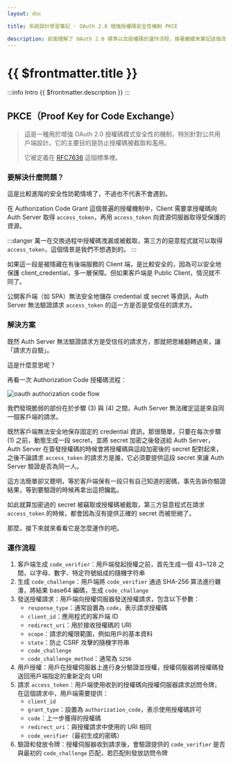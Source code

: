 ```yaml
---
layout: doc

title: 系統設計學習筆記 - OAuth 2.0 增強授權碼安全性機制 PKCE

description: 前面理解了 OAuth 2.0 標準以及授權碼的運作流程，接著繼續來筆記這個流程的擴展：PKCE。
---
```


# {{ $frontmatter.title }}

:::info Intro
{{ $frontmatter.description }}
:::

## PKCE（Proof Key for Code Exchange）

> 這是一種用於增強 OAuth 2.0 授權碼模式安全性的機制，特別針對公共用戶端設計。它的主要目的是防止授權碼被截取和濫用。
>
> 它被定義在 [RFC7636](https://datatracker.ietf.org/doc/html/rfc7636) 這個標準裡。

### 要解決什麼問題？

這是比較進階的安全性防範情境了，不過也不代表不會遇到。

在 Authorization Code Grant 這個普遍的授權機制中，Client 需要拿授權碼向 Auth Server 取得 `access_token`，再用 `access_token` 向資源伺服器取得受保護的資源。

:::danger
萬一在交換過程中授權碼洩漏或被截取，第三方的惡意程式就可以取得 `access_token`，這個情景是我們不想遇到的。
:::

如果這一段是被隱藏在有後端服務的 Client 端，是比較安全的，因為可以安全地保護 client_credential，多一層保障。但如果客戶端是 Public Client，情況就不同了。

公開客戶端（如 SPA）無法安全地儲存 credential 或 secret 等資訊，Auth Server 無法驗證請求 `access_token` 的這一方是否是受信任的請求方。

### 解決方案

既然 Auth Server 無法驗證請求方是受信任的請求方，那就把思維翻轉過來，讓「請求方自驗」。

這是什麼意思呢？

再看一次 Authorization Code 授權碼流程：

![oauth authorization code flow]('./oauth-2/oauth-authorization-code-flow.png')

我們發現脆弱的部份在於步驟 (3) 與 (4) 之間，Auth Server 無法確定這是來自同一個客戶端的請求。

既然客戶端無法安全地保存固定的 credential 資訊，那很簡單，只要在每次步驟 (1) 之前，動態生成一段 secret，並將 secret 加密之後發送給 Auth Server，Auth Server 在簽發授權碼的時候會將授權碼與這段加密後的 secret 配對起來，之後不論請求 `access_token` 的請求方是誰，它必須要提供這段 secret 來讓 Auth Server 驗證是否為同一人。

這方法簡單卻又聰明，等於客戶端保有一段只有自己知道的密碼，事先告訴你驗證結果，等到要驗證的時候再拿出這把鑰匙。

如此就算加密過的 secret 被竊取或授權碼被截取，第三方惡意程式在請求 `access_token` 的時候，都會因為沒有提供正確的 secret 而被拒絕了。

那麼，接下來就來看看它是怎麼運作的吧。

### 運作流程

1. 客戶端生成 `code_verifier`：用戶端發起授權之前，首先生成一個 43~128 之間，以字母、數字、特定符號組成的隨機字符串
1. 生成 `code_challenge`：用戶端將 `code_verifier` 通過 SHA-256 算法進行雜湊，將結果 base64 編碼，生成 `code_challange`
1. 發送授權請求：用戶端向授權伺服器發送授權請求，包含以下參數：
   - `response_type`：通常設置為 `code`，表示請求授權碼
   - `client_id`：應用程式的客戶端 ID
   - `redirect_uri`：用於接收授權碼的 URI
   - `scope`：請求的權限範圍，例如用戶的基本資料
   - `state`：防止 CSRF 攻擊的隨機字符串
   - `code_challenge`
   - `code_challenge_method`：通常為 `S256`
1. 用戶授權：用戶在授權伺服器上進行身分驗證並授權，授權伺服器將授權碼發送回用戶端指定的重新定向 URI
1. 請求 `access_token`：用戶端使用收到的授權碼向授權伺服器請求訪問令牌，在這個請求中，用戶端需要提供：
   - `client_id`
   - `grant_type`：設置為 `authorization_code`，表示使用授權碼許可
   - `code`：上一步獲得的授權碼
   - `redirect_uri`：與授權請求中使用的 URI 相同
   - `code_verifier`（最初生成的密碼）
1. 驗證和發放令牌：授權伺服器收到請求後，會驗證提供的 `code_verifier` 是否與最初的 `code_challenge` 匹配，若匹配則發放訪問令牌
